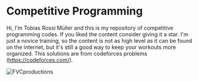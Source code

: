 # Competitive Programming 

Hi, I'm Tobias Rossi Müller and this is my repository of competitive programming codes. If you liked the content consider giving it a star.
I'm just a novice training, so the content is not as high level as it can be found on the internet, but it's still a good way to keep your workouts more organized. This solutions are from codeforces problems (https://codeforces.com/).

<img src="https://avatars1.githubusercontent.com/u/4284691?v=3&s=200" title="FVCproductions" alt="FVCproductions">
